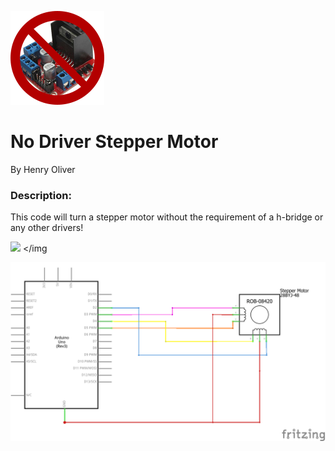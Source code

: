 <img src="https://raw.githubusercontent.com/henry9836/Arduino_Beep_And_Bops/master/No%20Driver%20Stepper%20Motor/media/nodriver.png"> </img>

# No Driver Stepper Motor
By Henry Oliver

### Description:
This code will turn a stepper motor without the requirement of a h-bridge or any other drivers!

<img src="https://raw.githubusercontent.com/henry9836/Arduino_Beep_And_Bops/master/No%20Driver%20Stepper%20Motor/media/stepper.gif"> </img

<img src="https://raw.githubusercontent.com/henry9836/Arduino_Beep_And_Bops/master/No%20Driver%20Stepper%20Motor/schem.png"> </img>
